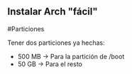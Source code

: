 ## Instalar Arch "fácil"

#Particiones

Tener dos particiones ya hechas:
- 500 MB -> Para la partición de /boot
- 50 GB -> Para el resto



